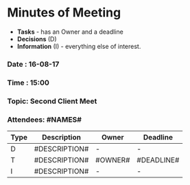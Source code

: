 # Minutes of Meeting

* **Tasks** - has an Owner and a deadline
* **Decisions** (D)
* **Information** (I) - everything else of interest.
 
### Date : 16-08-17
### Time : 15:00
### Topic: Second Client Meet
### Attendees: #NAMES#

Type | Description | Owner | Deadline
---- | ---- | ---- | ----
D | #DESCRIPTION# | - | -
T | #DESCRIPTION# | #OWNER# | #DEADLINE#
I | #DESCRIPTION# | - | -
